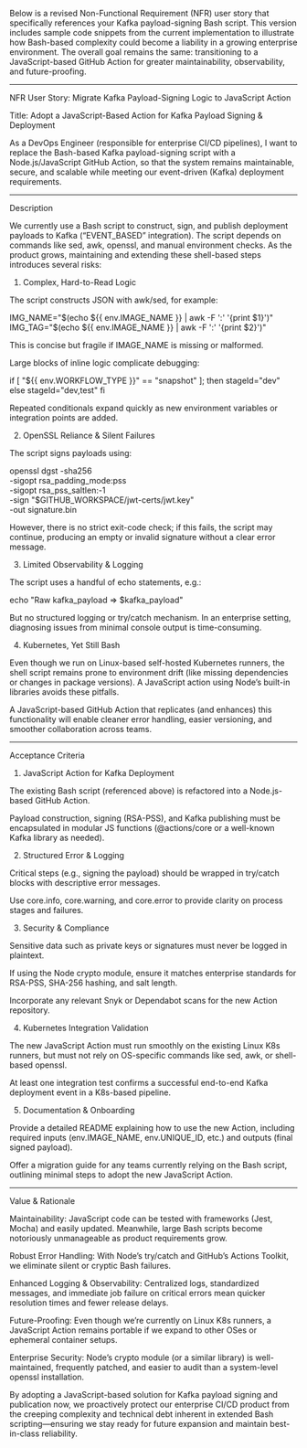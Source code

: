 
Below is a revised Non-Functional Requirement (NFR) user story that specifically references your Kafka payload-signing Bash script. This version includes sample code snippets from the current implementation to illustrate how Bash-based complexity could become a liability in a growing enterprise environment. The overall goal remains the same: transitioning to a JavaScript-based GitHub Action for greater maintainability, observability, and future-proofing.


---

NFR User Story: Migrate Kafka Payload-Signing Logic to JavaScript Action

Title:
Adopt a JavaScript-Based Action for Kafka Payload Signing & Deployment

As a DevOps Engineer (responsible for enterprise CI/CD pipelines),
I want to replace the Bash-based Kafka payload-signing script with a Node.js/JavaScript GitHub Action,
so that the system remains maintainable, secure, and scalable while meeting our event-driven (Kafka) deployment requirements.


---

Description

We currently use a Bash script to construct, sign, and publish deployment payloads to Kafka (“EVENT_BASED” integration). The script depends on commands like sed, awk, openssl, and manual environment checks. As the product grows, maintaining and extending these shell-based steps introduces several risks:

1. Complex, Hard-to-Read Logic

The script constructs JSON with awk/sed, for example:

IMG_NAME="$(echo ${{ env.IMAGE_NAME }} | awk -F ':' '{print $1}')"
IMG_TAG="$(echo ${{ env.IMAGE_NAME }} | awk -F ':' '{print $2}')"

This is concise but fragile if IMAGE_NAME is missing or malformed.

Large blocks of inline logic complicate debugging:

if [ "${{ env.WORKFLOW_TYPE }}" == "snapshot" ]; then
  stageId="dev"
else
  stageId="dev,test"
fi

Repeated conditionals expand quickly as new environment variables or integration points are added.



2. OpenSSL Reliance & Silent Failures

The script signs payloads using:

openssl dgst -sha256 \
  -sigopt rsa_padding_mode:pss \
  -sigopt rsa_pss_saltlen:-1 \
  -sign "$GITHUB_WORKSPACE/jwt-certs/jwt.key" \
  -out signature.bin

However, there is no strict exit-code check; if this fails, the script may continue, producing an empty or invalid signature without a clear error message.



3. Limited Observability & Logging

The script uses a handful of echo statements, e.g.:

echo "Raw kafka_payload => $kafka_payload"

But no structured logging or try/catch mechanism. In an enterprise setting, diagnosing issues from minimal console output is time-consuming.



4. Kubernetes, Yet Still Bash

Even though we run on Linux-based self-hosted Kubernetes runners, the shell script remains prone to environment drift (like missing dependencies or changes in package versions). A JavaScript action using Node’s built-in libraries avoids these pitfalls.




A JavaScript-based GitHub Action that replicates (and enhances) this functionality will enable cleaner error handling, easier versioning, and smoother collaboration across teams.


---

Acceptance Criteria

1. JavaScript Action for Kafka Deployment

The existing Bash script (referenced above) is refactored into a Node.js-based GitHub Action.

Payload construction, signing (RSA-PSS), and Kafka publishing must be encapsulated in modular JS functions (@actions/core or a well-known Kafka library as needed).



2. Structured Error & Logging

Critical steps (e.g., signing the payload) should be wrapped in try/catch blocks with descriptive error messages.

Use core.info, core.warning, and core.error to provide clarity on process stages and failures.



3. Security & Compliance

Sensitive data such as private keys or signatures must never be logged in plaintext.

If using the Node crypto module, ensure it matches enterprise standards for RSA-PSS, SHA-256 hashing, and salt length.

Incorporate any relevant Snyk or Dependabot scans for the new Action repository.



4. Kubernetes Integration Validation

The new JavaScript Action must run smoothly on the existing Linux K8s runners, but must not rely on OS-specific commands like sed, awk, or shell-based openssl.

At least one integration test confirms a successful end-to-end Kafka deployment event in a K8s-based pipeline.



5. Documentation & Onboarding

Provide a detailed README explaining how to use the new Action, including required inputs (env.IMAGE_NAME, env.UNIQUE_ID, etc.) and outputs (final signed payload).

Offer a migration guide for any teams currently relying on the Bash script, outlining minimal steps to adopt the new JavaScript Action.





---

Value & Rationale

Maintainability: JavaScript code can be tested with frameworks (Jest, Mocha) and easily updated. Meanwhile, large Bash scripts become notoriously unmanageable as product requirements grow.

Robust Error Handling: With Node’s try/catch and GitHub’s Actions Toolkit, we eliminate silent or cryptic Bash failures.

Enhanced Logging & Observability: Centralized logs, standardized messages, and immediate job failure on critical errors mean quicker resolution times and fewer release delays.

Future-Proofing: Even though we’re currently on Linux K8s runners, a JavaScript Action remains portable if we expand to other OSes or ephemeral container setups.

Enterprise Security: Node’s crypto module (or a similar library) is well-maintained, frequently patched, and easier to audit than a system-level openssl installation.


By adopting a JavaScript-based solution for Kafka payload signing and publication now, we proactively protect our enterprise CI/CD product from the creeping complexity and technical debt inherent in extended Bash scripting—ensuring we stay ready for future expansion and maintain best-in-class reliability.

